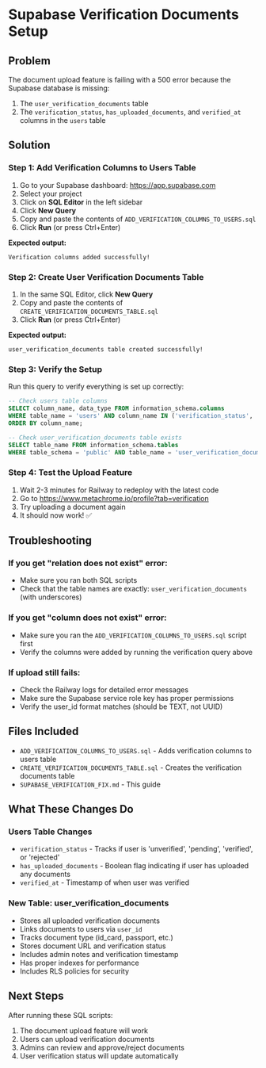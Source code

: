 # Supabase Verification Documents Setup

## Problem
The document upload feature is failing with a 500 error because the Supabase database is missing:
1. The `user_verification_documents` table
2. The `verification_status`, `has_uploaded_documents`, and `verified_at` columns in the `users` table

## Solution

### Step 1: Add Verification Columns to Users Table

1. Go to your Supabase dashboard: https://app.supabase.com
2. Select your project
3. Click on **SQL Editor** in the left sidebar
4. Click **New Query**
5. Copy and paste the contents of `ADD_VERIFICATION_COLUMNS_TO_USERS.sql`
6. Click **Run** (or press Ctrl+Enter)

**Expected output:**
```
Verification columns added successfully!
```

### Step 2: Create User Verification Documents Table

1. In the same SQL Editor, click **New Query**
2. Copy and paste the contents of `CREATE_VERIFICATION_DOCUMENTS_TABLE.sql`
3. Click **Run** (or press Ctrl+Enter)

**Expected output:**
```
user_verification_documents table created successfully!
```

### Step 3: Verify the Setup

Run this query to verify everything is set up correctly:

```sql
-- Check users table columns
SELECT column_name, data_type FROM information_schema.columns 
WHERE table_name = 'users' AND column_name IN ('verification_status', 'has_uploaded_documents', 'verified_at')
ORDER BY column_name;

-- Check user_verification_documents table exists
SELECT table_name FROM information_schema.tables 
WHERE table_schema = 'public' AND table_name = 'user_verification_documents';
```

### Step 4: Test the Upload Feature

1. Wait 2-3 minutes for Railway to redeploy with the latest code
2. Go to https://www.metachrome.io/profile?tab=verification
3. Try uploading a document again
4. It should now work! ✅

## Troubleshooting

### If you get "relation does not exist" error:
- Make sure you ran both SQL scripts
- Check that the table names are exactly: `user_verification_documents` (with underscores)

### If you get "column does not exist" error:
- Make sure you ran the `ADD_VERIFICATION_COLUMNS_TO_USERS.sql` script first
- Verify the columns were added by running the verification query above

### If upload still fails:
- Check the Railway logs for detailed error messages
- Make sure the Supabase service role key has proper permissions
- Verify the user_id format matches (should be TEXT, not UUID)

## Files Included

- `ADD_VERIFICATION_COLUMNS_TO_USERS.sql` - Adds verification columns to users table
- `CREATE_VERIFICATION_DOCUMENTS_TABLE.sql` - Creates the verification documents table
- `SUPABASE_VERIFICATION_FIX.md` - This guide

## What These Changes Do

### Users Table Changes
- `verification_status` - Tracks if user is 'unverified', 'pending', 'verified', or 'rejected'
- `has_uploaded_documents` - Boolean flag indicating if user has uploaded any documents
- `verified_at` - Timestamp of when user was verified

### New Table: user_verification_documents
- Stores all uploaded verification documents
- Links documents to users via `user_id`
- Tracks document type (id_card, passport, etc.)
- Stores document URL and verification status
- Includes admin notes and verification timestamp
- Has proper indexes for performance
- Includes RLS policies for security

## Next Steps

After running these SQL scripts:
1. The document upload feature will work
2. Users can upload verification documents
3. Admins can review and approve/reject documents
4. User verification status will update automatically

